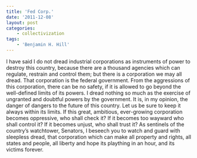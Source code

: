 ```yaml
---
title: 'Fed Corp.'
date: '2011-12-08'
layout: post
categories:
    - collectivization
tags:
    - 'Benjamin H. Hill'
---
```


I have said I do not dread industrial corporations as instruments of power to destroy this country, because there are a thousand agencies which can regulate, restrain and control them; but there is a corporation we may all dread. That corporation is the federal government. From the aggressions of this corporation, there can be no safety, if it is allowed to go beyond the well-defined limits of its powers. I dread nothing so much as the exercise of ungranted and doubtful powers by the government. It is, in my opinion, the danger of dangers to the future of this country. Let us be sure to keep it always within its limits. If this great, ambitious, ever-growing corporation becomes oppressive, who shall check it? If it becomes too wayward who shall control it? If it becomes unjust, who shall trust it? As sentinels of the country’s watchtower, Senators, I beseech you to watch and guard with sleepless dread, that corporation which can make all property and rights, all states and people, all liberty and hope its plaything in an hour, and its victims forever.